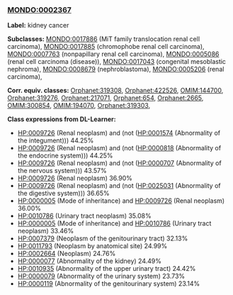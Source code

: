 
### [MONDO:0002367](http://purl.obolibrary.org/obo/MONDO_0002367)
**Label:** kidney cancer

**Subclasses:** [MONDO:0017886](http://purl.obolibrary.org/obo/MONDO_0017886) (MiT family translocation renal cell carcinoma), [MONDO:0017885](http://purl.obolibrary.org/obo/MONDO_0017885) (chromophobe renal cell carcinoma), [MONDO:0007763](http://purl.obolibrary.org/obo/MONDO_0007763) (nonpapillary renal cell carcinoma), [MONDO:0005086](http://purl.obolibrary.org/obo/MONDO_0005086) (renal cell carcinoma (disease)), [MONDO:0017043](http://purl.obolibrary.org/obo/MONDO_0017043) (congenital mesoblastic nephroma), [MONDO:0008679](http://purl.obolibrary.org/obo/MONDO_0008679) (nephroblastoma), [MONDO:0005206](http://purl.obolibrary.org/obo/MONDO_0005206) (renal carcinoma), 

**Corr. equiv. classes:** [Orphanet:319308](http://www.orpha.net/ORDO/Orphanet_319308), [Orphanet:422526](http://www.orpha.net/ORDO/Orphanet_422526), [OMIM:144700](http://purl.obolibrary.org/obo/OMIM_144700), [Orphanet:319276](http://www.orpha.net/ORDO/Orphanet_319276), [Orphanet:217071](http://www.orpha.net/ORDO/Orphanet_217071), [Orphanet:654](http://www.orpha.net/ORDO/Orphanet_654), [Orphanet:2665](http://www.orpha.net/ORDO/Orphanet_2665), [OMIM:300854](http://purl.obolibrary.org/obo/OMIM_300854), [OMIM:194070](http://purl.obolibrary.org/obo/OMIM_194070), [Orphanet:319303](http://www.orpha.net/ORDO/Orphanet_319303), 

**Class expressions from DL-Learner:**

- [HP:0009726](http://purl.obolibrary.org/obo/HP_0009726) (Renal neoplasm) and (not ([HP:0001574](http://purl.obolibrary.org/obo/HP_0001574) (Abnormality of the integument))) 44.25%
- [HP:0009726](http://purl.obolibrary.org/obo/HP_0009726) (Renal neoplasm) and (not ([HP:0000818](http://purl.obolibrary.org/obo/HP_0000818) (Abnormality of the endocrine system))) 44.25%
- [HP:0009726](http://purl.obolibrary.org/obo/HP_0009726) (Renal neoplasm) and (not ([HP:0000707](http://purl.obolibrary.org/obo/HP_0000707) (Abnormality of the nervous system))) 43.57%
- [HP:0009726](http://purl.obolibrary.org/obo/HP_0009726) (Renal neoplasm) 36.90%
- [HP:0009726](http://purl.obolibrary.org/obo/HP_0009726) (Renal neoplasm) and (not ([HP:0025031](http://purl.obolibrary.org/obo/HP_0025031) (Abnormality of the digestive system))) 36.65%
- [HP:0000005](http://purl.obolibrary.org/obo/HP_0000005) (Mode of inheritance) and [HP:0009726](http://purl.obolibrary.org/obo/HP_0009726) (Renal neoplasm) 36.00%
- [HP:0010786](http://purl.obolibrary.org/obo/HP_0010786) (Urinary tract neoplasm) 35.08%
- [HP:0000005](http://purl.obolibrary.org/obo/HP_0000005) (Mode of inheritance) and [HP:0010786](http://purl.obolibrary.org/obo/HP_0010786) (Urinary tract neoplasm) 33.46%
- [HP:0007379](http://purl.obolibrary.org/obo/HP_0007379) (Neoplasm of the genitourinary tract) 32.13%
- [HP:0011793](http://purl.obolibrary.org/obo/HP_0011793) (Neoplasm by anatomical site) 24.99%
- [HP:0002664](http://purl.obolibrary.org/obo/HP_0002664) (Neoplasm) 24.76%
- [HP:0000077](http://purl.obolibrary.org/obo/HP_0000077) (Abnormality of the kidney) 24.49%
- [HP:0010935](http://purl.obolibrary.org/obo/HP_0010935) (Abnormality of the upper urinary tract) 24.42%
- [HP:0000079](http://purl.obolibrary.org/obo/HP_0000079) (Abnormality of the urinary system) 23.73%
- [HP:0000119](http://purl.obolibrary.org/obo/HP_0000119) (Abnormality of the genitourinary system) 23.14%


